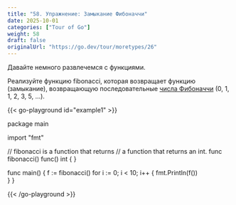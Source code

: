 ```yaml
---
title: "58. Упражнение: Замыкание Фибоначчи"
date: 2025-10-01
categories: ["Tour of Go"]
weight: 58
draft: false
originalUrl: "https://go.dev/tour/moretypes/26"
---
```


Давайте немного развлечемся с функциями.

Реализуйте функцию fibonacci, которая возвращает функцию (замыкание), возвращающую последовательные [числа Фибоначчи](https://en.wikipedia.org/wiki/Fibonacci_sequence) (0, 1, 1, 2, 3, 5, ...).

{{< go-playground id="example1" >}}

package main

import "fmt"

// fibonacci is a function that returns
// a function that returns an int.
func fibonacci() func() int {
}

func main() {
    f := fibonacci()
    for i := 0; i < 10; i++ {
        fmt.Println(f())    
    }
}


{{< /go-playground >}} 